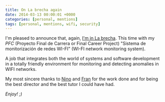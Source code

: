 ```yaml
---
title: On La brecha again
date: 2014-03-13 00:00:01 +0000
categories: [personal, mentions]
tags: [personal, mentions, wifi, security]
---
```


I'm pleased to announce that, again, [I'm in La brecha](http://psi-udc.blogspot.com/2011/02/bloqueos-internet-que-hacemos.html).
This time with my _PFC_ (Proyecto Final de Carrera or Final Career Project) "Sistema de monitorización de redes WI-FI" (WI-FI network monitoring system).

A job that integrates both the world of systems and software development in a totally friendly environment for monitoring and detecting anomalies in WIFI networks.

My most sincere thanks to [Nino](https://www.linkedin.com/in/antonino-santos-del-riego-8b6975108) and [Fran](https://www.linkedin.com/in/francisco-javier-novoa-de-manuel-62517b29) for the work done and for being the best director and the best tutor I could have had.

_Enjoy! ;)_
